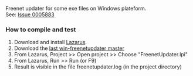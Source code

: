 Freenet updater for some exe files on Windows plateform.		
See: [Issue 0005883](https://bugs.freenetproject.org/view.php?id=5883)	

### How to compile and test	
1. Download and install [Lazarus](http://www.lazarus.freepascal.org/).					
2. Download the [last win-freenetupdater master](https://github.com/romnGit/win-freenetupdater/archive/master.zip)				
3. From Lazarus, Project >> Open project >> Choose "FreenetUpdater.lpi"			
4. From Lazarus, Run >> Run (or F9)		
5. Result is visible in the file freenetupdater.log	(in the project directory)  		